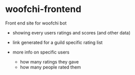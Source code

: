 # woofchi-frontend

Front end site for woofchi bot

- showing every users ratings and scores (and other data)

- link generated for a guild specific rating list

- more info on specific users
  - how many ratings they gave
  - how many people rated them
